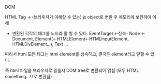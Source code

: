 DOM

HTML Tag -> (브라우저가 이해할 수 있는) js object로 변환 후 메모리에 보관하여 이해
* 변환된 각각의 태그를 노드라 말 할 수 있다.
EventTarget <-상속- Node <- 
Document, 
Element(<-HTMLElement<-HTMLInputElement, HTMLDivElement...), 
Text ...

따라서 html 모든 태그는 html element를 상속하고, 결국은 element라고 말할 수 있다.

즉 html 파일을 브라우저로 읽을시
DOM tree로 변환되어 읽힘 (모두 HTML something...으로 변환됨)